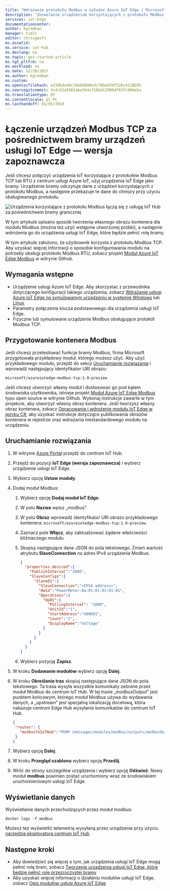 ```yaml
---
title: "Wdrażanie protokołu Modbus w usłudze Azure IoT Edge | Microsoft Docs"
description: "Zezwalanie urządzeniom korzystających z protokołu Modbus TCP na komunikację z usługą Azure IoT Hub poprzez utworzenie urządzenia bramy usługi IoT Edge"
services: iot-Edge
documentationcenter: 
author: kgremban
manager: timlt
editor: chrisgmsft
ms.assetid: 
ms.service: iot-hub
ms.devlang: na
ms.topic: get-started-article
ms.tgt_pltfrm: na
ms.workload: na
ms.date: 12/20/2017
ms.author: kgremban
ms.custom: 
ms.openlocfilehash: e239bde48c3da0d899e3c78bdd39f520c4128b95
ms.sourcegitcommit: 3cdc82a5561abe564c318bd12986df63fc980a5a
ms.translationtype: HT
ms.contentlocale: pl-PL
ms.lasthandoff: 01/05/2018
---
```

# <a name="connect-modbus-tcp-devices-through-an-iot-edge-device-gateway---preview"></a>Łączenie urządzeń Modbus TCP za pośrednictwem bramy urządzeń usługi IoT Edge — wersja zapoznawcza

Jeśli chcesz połączyć urządzenia IoT korzystające z protokołów Modbus TCP lub RTU z centrum usługi Azure IoT, użyj urządzenia IoT Edge jako bramy. Urządzenie bramy odczytuje dane z urządzeń korzystających z protokołu Modbus, a następnie przekazuje te dane do chmury przy użyciu obsługiwanego protokołu. 

![Urządzenia korzystające z protokołu Modbus łączą się z usługą IoT Hub za pośrednictwem bramy granicznej](./media/deploy-modbus-gateway/diagram.png)

W tym artykule opisano sposób tworzenia własnego obrazu kontenera dla modułu Modbus (można też użyć wstępnie utworzonej próbki), a następnie wdrożenia go do urządzenia usługi IoT Edge, które będzie pełnić rolę bramy. 

W tym artykule założono, że użytkownik korzysta z protokołu Modbus TCP. Aby uzyskać więcej informacji o sposobie konfigurowania modułu na potrzeby obsługi protokołu Modbus RTU, zobacz projekt [Moduł Azure IoT Edge Modbus](https://github.com/Azure/iot-edge-modbus) w witrynie Github. 

## <a name="prerequisites"></a>Wymagania wstępne
* Urządzenie usługi Azure IoT Edge. Aby skorzystać z przewodnika dotyczącego konfiguracji takiego urządzenia, zobacz [Wdrażanie usługi Azure IoT Edge na symulowanym urządzeniu w systemie Windows](tutorial-simulate-device-windows.md) lub [Linux](tutorial-simulate-device-linux.md). 
* Parametry połączenia klucza podstawowego dla urządzenia usługi IoT Edge.
* Fizyczne lub symulowane urządzenie Modbus obsługujące protokół Modbus TCP.

## <a name="prepare-a-modbus-container"></a>Przygotowanie kontenera Modbus

Jeśli chcesz przetestować funkcje bramy Modbus, firma Microsoft przygotowała przykładowy moduł, którego możesz użyć. Aby użyć przykładowego modułu, przejdź do sekcji [Uruchamianie rozwiązania](#run-the-solution) i wprowadź następujący identyfikator URI obrazu: 

```URL
microsoft/azureiotedge-modbus-tcp:1.0-preview
```

Jeśli chcesz utworzyć własny moduł i dostosować go pod kątem środowiska użytkownika, istnieje projekt [Moduł Azure IoT Edge Modbus](https://github.com/Azure/iot-edge-modbus) typu open source w witrynie Github. Wykonaj instrukcje zawarte w tym projekcie, aby utworzyć własny obraz kontenera. Jeśli tworzysz własny obraz kontenera, zobacz [Opracowanie i wdrożenie modułu IoT Edge w języku C#](tutorial-csharp-module.md), aby uzyskać instrukcje dotyczące publikowania obrazów kontenera w rejestrze oraz wdrażania niestandardowego modułu na urządzeniu. 


## <a name="run-the-solution"></a>Uruchamianie rozwiązania
1. W witrynie [Azure Portal](https://portal.azure.com/) przejdź do centrum IoT Hub.
2. Przejdź do pozycji **IoT Edge (wersja zapoznawcza)** i wybierz urządzenie usługi IoT Edge.
3. Wybierz opcję **Ustaw moduły**.
4. Dodaj moduł Modbus:
   1. Wybierz opcję **Dodaj moduł IoT Edge**.
   2. W polu **Nazwa** wpisz „modbus”.
   3. W polu **Obraz** wprowadź identyfikator URI obrazu przykładowego kontenera: `microsoft/azureiotedge-modbus-tcp:1.0-preview`.
   4. Zaznacz pole **Włącz**, aby zaktualizować żądane właściwości bliźniaczego modułu.
   5. Skopiuj następujące dane JSON do pola tekstowego. Zmień wartość atrybutu **SlaveConnection** na adres IPv4 urządzenia Modbus.

      ```JSON
      {  
        "properties.desired":{  
          "PublishInterval":"2000",
          "SlaveConfigs":{  
            "Slave01":{  
              "SlaveConnection":"<IPV4 address>",
              "HwId":"PowerMeter-0a:01:01:01:01:01",
              "Operations":{  
                "Op01":{  
                  "PollingInterval": "1000",
                  "UnitId":"1",
                  "StartAddress":"400001",
                  "Count":"2",
                  "DisplayName":"Voltage"
                }
              }
            }
          }
        }
      }
      ```

   6. Wybierz pozycję **Zapisz**.
5. W kroku **Dodawanie modułów** wybierz opcję **Dalej**.
7. W kroku **Określanie tras** skopiuj następujące dane JSON do pola tekstowego. Ta trasa wysyła wszystkie komunikaty zebrane przez moduł Modbus do centrum IoT Hub. W tej trasie „modbusOutput” jest punktem końcowym, którego moduł Modbus używa do wydawania danych, a „upstream” jest specjalną lokalizacją docelową, która nakazuje centrum Edge Hub wysyłanie komunikatów do centrum IoT Hub. 
   ```JSON
   {
    "routes": {
      "modbusToIoTHub":"FROM /messages/modules/modbus/outputs/modbusOutput INTO $upstream"
    }
   }
   ```

8. Wybierz opcję **Dalej**. 
9. W kroku **Przegląd szablonu** wybierz opcję **Prześlij**. 
10. Wróć do strony szczegółów urządzenia i wybierz opcję **Odśwież**. Nowy moduł **modbus** powinien zostać uruchomiony wraz ze środowiskiem uruchomieniowym usługi IoT Edge.

## <a name="view-data"></a>Wyświetlanie danych
Wyświetlanie danych przechodzących przez moduł modbus:
```cmd/sh
docker logs -f modbus
```

Możesz też wyświetlić telemetrię wysyłaną przez urządzenie przy użyciu [narzędzia eksploratora centrum IoT Hub](https://github.com/azure/iothub-explorer). 

## <a name="next-steps"></a>Następne kroki

- Aby dowiedzieć się więcej o tym, jak urządzenia usługi IoT Edge mogą pełnić rolę bram, zobacz [Tworzenie urządzenia usługi IoT Edge, które będzie pełnić rolę przezroczystej bramy](how-to-create-transparent-gateway.md)
- Aby uzyskać więcej informacji o działaniu modułów usługi IoT Edge, zobacz [Opis modułów usługi Azure IoT Edge](iot-edge-modules.md)
